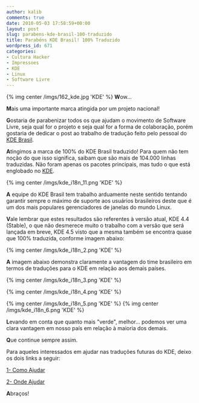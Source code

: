 ```yaml
---
author: kalib
comments: true
date: 2010-05-03 17:58:59+00:00
layout: post
slug: parabens-kde-brasil-100-traduzido
title: Parabéns KDE Brasil! 100% Traduzido
wordpress_id: 671
categories:
- Cultura Hacker
- Impressoes
- KDE
- Linux
- Software Livre
---
```


{% img center /imgs/162_kde.jpg 'KDE' %}
**W**ow...

**M**ais uma importante marca atingida por um projeto nacional!

**G**ostaria de parabenizar todos os que ajudam o movimento de Software Livre, seja qual for o projeto e seja qual for a forma de colaboração, porém gostaria de dedicar o post ao trabalho de tradução feito pelo pessoal do [KDE Brasil](https://br.kde.org).

**A**tingimos a marca de 100% do KDE Brasil traduzido! Para quem não tem noção do que isso significa, saibam que são mais de 104.000 linhas traduzidas. Não foram apenas os pacotes principais, mas tudo o que está englobado no [KDE](https://kde.org).


{% img center /imgs/kde_i18n_11.png 'KDE' %}


**A** equipe do KDE Brasil tem trabalho arduamente neste sentido tentando garantir sempre o máximo de suporte aos usuários brasileiros deste que é um dos mais populares gerenciadores de janelas do mundo Linux.

**V**ale lembrar que estes resultados são referentes à versão atual, KDE 4.4 (Stable), o que não desmerece muito o trabalho com a versão que será lançada em breve, KDE 4.5 visto que a mesma também se encontra quase que 100% traduzida, conforme imagem abaixo:


{% img center /imgs/kde_i18n_2.png 'KDE' %}


**A** imagem abaixo demonstra claramente a vantagem do time brasileiro em termos de traduções para o KDE em relação aos demais países.


{% img center /imgs/kde_i18n_3.png 'KDE' %}

{% img center /imgs/kde_i18n_4.png 'KDE' %}



{% img center /imgs/kde_i18n_5.png 'KDE' %}
{% img center /imgs/kde_i18n_6.png 'KDE' %}

**L**evando em conta que quanto mais "verde", melhor... podemos ver uma clara vantagem em nosso país em relação à maioria dos demais.

**Q**ue continue sempre assim.

Para aqueles interessados em ajudar nas traduções futuras do KDE, deixo os dois links a seguir:

[1- Como Ajudar](https://br.kde.org/index.php?title=I18n)

[2- Onde Ajudar](https://l10n.kde.org/stats/gui/trunk-kde4/team/pt_BR/)

**A**braços!